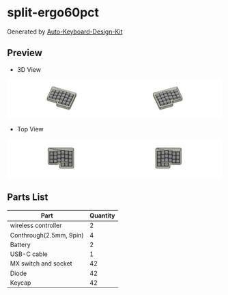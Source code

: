 # split-ergo60pct

Generated by [Auto-Keyboard-Design-Kit](https://auto-kdk.pages.dev/)

## Preview

- 3D View

![Case Preview](images/split-ergo60pct-case-preview.png)

- Top View

![Top View](images/split-ergo60pct-top-view.png)

## Parts List

|Part|Quantity|
|---|---|
|wireless controller|2|
|Conthrough(2.5mm, 9pin)|4|
|Battery|2|
USB-C cable|1|
|MX switch and socket|42|
|Diode|42|
|Keycap|42|

